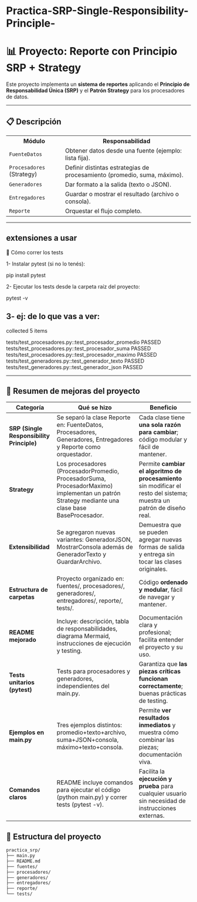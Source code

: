# Practica-SRP-Single-Responsibility-Principle-

# 📊 Proyecto: Reporte con Principio SRP + Strategy

Este proyecto implementa un **sistema de reportes** aplicando el **Principio de Responsabilidad Única (SRP)** y el **Patrón Strategy** para los procesadores de datos.

---

## 📋 Descripción

<table>
  <tr>
    <th>Módulo</th>
    <th>Responsabilidad</th>
  </tr>
  <tr>
    <td><code>FuenteDatos</code></td>
    <td>Obtener datos desde una fuente (ejemplo: lista fija).</td>
  </tr>
  <tr>
    <td><code>Procesadores</code> (Strategy)</td>
    <td>Definir distintas estrategias de procesamiento (promedio, suma, máximo).</td>
  </tr>
  <tr>
    <td><code>Generadores</code></td>
    <td>Dar formato a la salida (texto o JSON).</td>
  </tr>
  <tr>
    <td><code>Entregadores</code></td>
    <td>Guardar o mostrar el resultado (archivo o consola).</td>
  </tr>
  <tr>
    <td><code>Reporte</code></td>
    <td>Orquestar el flujo completo.</td>
  </tr>
</table>

---

## extensiones a usar

🚀 Cómo correr los tests

1- Instalar pytest (si no lo tenés):

pip install pytest

2- Ejecutar los tests desde la carpeta raíz del proyecto:

pytest -v

3- ej: de lo que vas a ver: 
---------------------------------------
collected 5 items

tests/test_procesadores.py::test_procesador_promedio PASSED
tests/test_procesadores.py::test_procesador_suma PASSED
tests/test_procesadores.py::test_procesador_maximo PASSED
tests/test_generadores.py::test_generador_texto PASSED
tests/test_generadores.py::test_generador_json PASSED

-----------------------------------

<h2>📌 Resumen de mejoras del proyecto</h2>

<table>
  <thead>
    <tr>
      <th>Categoría</th>
      <th>Qué se hizo</th>
      <th>Beneficio</th>
    </tr>
  </thead>
  <tbody>
    <tr>
      <td><strong>SRP (Single Responsibility Principle)</strong></td>
      <td>Se separó la clase Reporte en: FuenteDatos, Procesadores, Generadores, Entregadores y Reporte como orquestador.</td>
      <td>Cada clase tiene <strong>una sola razón para cambiar</strong>; código modular y fácil de mantener.</td>
    </tr>
    <tr>
      <td><strong>Strategy</strong></td>
      <td>Los procesadores (ProcesadorPromedio, ProcesadorSuma, ProcesadorMaximo) implementan un patrón Strategy mediante una clase base BaseProcesador.</td>
      <td>Permite <strong>cambiar el algoritmo de procesamiento</strong> sin modificar el resto del sistema; muestra un patrón de diseño real.</td>
    </tr>
    <tr>
      <td><strong>Extensibilidad</strong></td>
      <td>Se agregaron nuevas variantes: GeneradorJSON, MostrarConsola además de GeneradorTexto y GuardarArchivo.</td>
      <td>Demuestra que se pueden agregar nuevas formas de salida y entrega sin tocar las clases originales.</td>
    </tr>
    <tr>
      <td><strong>Estructura de carpetas</strong></td>
      <td>Proyecto organizado en: fuentes/, procesadores/, generadores/, entregadores/, reporte/, tests/.</td>
      <td>Código <strong>ordenado y modular</strong>, fácil de navegar y mantener.</td>
    </tr>
    <tr>
      <td><strong>README mejorado</strong></td>
      <td>Incluye: descripción, tabla de responsabilidades, diagrama Mermaid, instrucciones de ejecución y testing.</td>
      <td>Documentación clara y profesional; facilita entender el proyecto y su uso.</td>
    </tr>
    <tr>
      <td><strong>Tests unitarios (pytest)</strong></td>
      <td>Tests para procesadores y generadores, independientes del main.py.</td>
      <td>Garantiza que <strong>las piezas críticas funcionan correctamente</strong>; buenas prácticas de testing.</td>
    </tr>
    <tr>
      <td><strong>Ejemplos en main.py</strong></td>
      <td>Tres ejemplos distintos: promedio+texto+archivo, suma+JSON+consola, máximo+texto+consola.</td>
      <td>Permite <strong>ver resultados inmediatos</strong> y muestra cómo combinar las piezas; documentación viva.</td>
    </tr>
    <tr>
      <td><strong>Comandos claros</strong></td>
      <td>README incluye comandos para ejecutar el código (python main.py) y correr tests (pytest -v).</td>
      <td>Facilita la <strong>ejecución y prueba</strong> para cualquier usuario sin necesidad de instrucciones externas.</td>
    </tr>

  </tbody>
</table>

## 📂 Estructura del proyecto

```bash
practica_srp/
├── main.py
├── README.md
├── fuentes/
├── procesadores/
├── generadores/
├── entregadores/
├── reporte/
└── tests/

